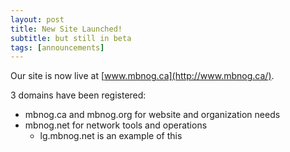 ```yaml
---
layout: post
title: New Site Launched!
subtitle: but still in beta
tags: [announcements]
---
```


Our site is now live at [www.mbnog.ca](http://www.mbnog.ca/).

3 domains have been registered:

- mbnog.ca and mbnog.org for website and organization needs
- mbnog.net for network tools and operations
  - lg.mbnog.net is an example of this

